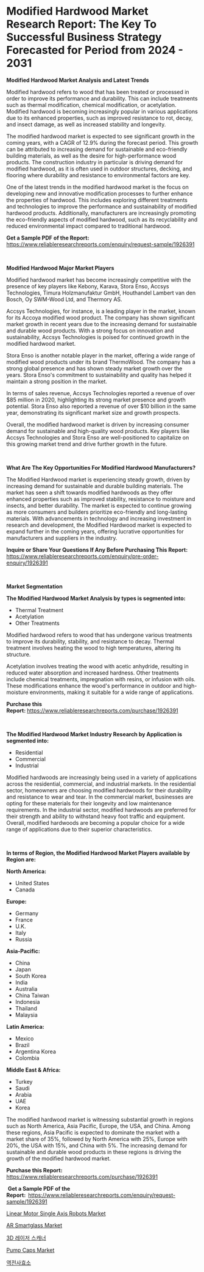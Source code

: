 <p><h1>Modified Hardwood Market Research Report: The Key To Successful Business Strategy Forecasted for Period from 2024 - 2031</h1></p><p><strong>Modified Hardwood Market Analysis and Latest Trends</strong></p>
<p><p>Modified hardwood refers to wood that has been treated or processed in order to improve its performance and durability. This can include treatments such as thermal modification, chemical modification, or acetylation. Modified hardwood is becoming increasingly popular in various applications due to its enhanced properties, such as improved resistance to rot, decay, and insect damage, as well as increased stability and longevity.</p><p>The modified hardwood market is expected to see significant growth in the coming years, with a CAGR of 12.9% during the forecast period. This growth can be attributed to increasing demand for sustainable and eco-friendly building materials, as well as the desire for high-performance wood products. The construction industry in particular is driving demand for modified hardwood, as it is often used in outdoor structures, decking, and flooring where durability and resistance to environmental factors are key.</p><p>One of the latest trends in the modified hardwood market is the focus on developing new and innovative modification processes to further enhance the properties of hardwood. This includes exploring different treatments and technologies to improve the performance and sustainability of modified hardwood products. Additionally, manufacturers are increasingly promoting the eco-friendly aspects of modified hardwood, such as its recyclability and reduced environmental impact compared to traditional hardwood.</p></p>
<p><strong>Get a Sample PDF of the Report:&nbsp;</strong> <a href="https://www.reliableresearchreports.com/enquiry/request-sample/1926391">https://www.reliableresearchreports.com/enquiry/request-sample/1926391</a></p>
<p>&nbsp;</p>
<p><strong>Modified Hardwood Major Market Players</strong></p>
<p><p>Modified hardwood market has become increasingly competitive with the presence of key players like Kebony, Karava, Stora Enso, Accsys Technologies, Timura Holzmanufaktur GmbH, Houthandel Lambert van den Bosch, Oy SWM-Wood Ltd, and Thermory AS. </p><p>Accsys Technologies, for instance, is a leading player in the market, known for its Accoya modified wood product. The company has shown significant market growth in recent years due to the increasing demand for sustainable and durable wood products. With a strong focus on innovation and sustainability, Accsys Technologies is poised for continued growth in the modified hardwood market.</p><p>Stora Enso is another notable player in the market, offering a wide range of modified wood products under its brand ThermoWood. The company has a strong global presence and has shown steady market growth over the years. Stora Enso's commitment to sustainability and quality has helped it maintain a strong position in the market.</p><p>In terms of sales revenue, Accsys Technologies reported a revenue of over $85 million in 2020, highlighting its strong market presence and growth potential. Stora Enso also reported a revenue of over $10 billion in the same year, demonstrating its significant market size and growth prospects.</p><p>Overall, the modified hardwood market is driven by increasing consumer demand for sustainable and high-quality wood products. Key players like Accsys Technologies and Stora Enso are well-positioned to capitalize on this growing market trend and drive further growth in the future.</p></p>
<p>&nbsp;</p>
<p><strong>What Are The Key Opportunities For Modified Hardwood Manufacturers?</strong></p>
<p><p>The Modified Hardwood market is experiencing steady growth, driven by increasing demand for sustainable and durable building materials. The market has seen a shift towards modified hardwoods as they offer enhanced properties such as improved stability, resistance to moisture and insects, and better durability. The market is expected to continue growing as more consumers and builders prioritize eco-friendly and long-lasting materials. With advancements in technology and increasing investment in research and development, the Modified Hardwood market is expected to expand further in the coming years, offering lucrative opportunities for manufacturers and suppliers in the industry.</p></p>
<p><strong>Inquire or Share Your Questions If Any Before Purchasing This Report:</strong> <a href="https://www.reliableresearchreports.com/enquiry/pre-order-enquiry/1926391">https://www.reliableresearchreports.com/enquiry/pre-order-enquiry/1926391</a></p>
<p>&nbsp;</p>
<p><strong>Market Segmentation</strong></p>
<p><strong>The Modified Hardwood Market Analysis by types is segmented into:</strong></p>
<p><ul><li>Thermal Treatment</li><li>Acetylation</li><li>Other Treatments</li></ul></p>
<p><p>Modified hardwood refers to wood that has undergone various treatments to improve its durability, stability, and resistance to decay. Thermal treatment involves heating the wood to high temperatures, altering its structure.</p><p>Acetylation involves treating the wood with acetic anhydride, resulting in reduced water absorption and increased hardness. Other treatments include chemical treatments, impregnation with resins, or infusion with oils. These modifications enhance the wood's performance in outdoor and high-moisture environments, making it suitable for a wide range of applications.</p></p>
<p><strong>Purchase this Report:&nbsp;</strong><a href="https://www.reliableresearchreports.com/purchase/1926391">https://www.reliableresearchreports.com/purchase/1926391</a></p>
<p>&nbsp;</p>
<p><strong>The Modified Hardwood Market Industry Research by Application is segmented into:</strong></p>
<p><ul><li>Residential</li><li>Commercial</li><li>Industrial</li></ul></p>
<p><p>Modified hardwoods are increasingly being used in a variety of applications across the residential, commercial, and industrial markets. In the residential sector, homeowners are choosing modified hardwoods for their durability and resistance to wear and tear. In the commercial market, businesses are opting for these materials for their longevity and low maintenance requirements. In the industrial sector, modified hardwoods are preferred for their strength and ability to withstand heavy foot traffic and equipment. Overall, modified hardwoods are becoming a popular choice for a wide range of applications due to their superior characteristics.</p></p>
<p>&nbsp;</p>
<p><strong>In terms of Region, the Modified Hardwood Market Players available by Region are:</strong></p>
<p>
    <p> <strong> North America: </strong>
        <ul>
            <li>United States</li>
            <li>Canada</li>
        </ul>
        </p> 
    <p> <strong> Europe: </strong>
        <ul>
            <li>Germany</li>
            <li>France</li>
            <li>U.K.</li>
            <li>Italy</li>
            <li>Russia</li>
        </ul>
        </p> 
    <p> <strong> Asia-Pacific: </strong>
        <ul>
            <li>China</li>
            <li>Japan</li>
            <li>South Korea</li>
            <li>India</li>
            <li>Australia</li>
            <li>China Taiwan</li>
            <li>Indonesia</li>
            <li>Thailand</li>
            <li>Malaysia</li>
        </ul>
        </p> 
    <p> <strong> Latin America: </strong>
        <ul>
            <li>Mexico</li>
            <li>Brazil</li>
            <li>Argentina Korea</li>
            <li>Colombia</li>
        </ul>
        </p> 
    <p> <strong> Middle East & Africa: </strong>
        <ul>
            <li>Turkey</li>
            <li>Saudi</li>
            <li>Arabia</li>
            <li>UAE</li>
            <li>Korea</li>
        </ul>
    </p>
    </p>
<p><p>The modified hardwood market is witnessing substantial growth in regions such as North America, Asia Pacific, Europe, the USA, and China. Among these regions, Asia Pacific is expected to dominate the market with a market share of 35%, followed by North America with 25%, Europe with 20%, the USA with 15%, and China with 5%. The increasing demand for sustainable and durable wood products in these regions is driving the growth of the modified hardwood market.</p></p>
<p><strong>Purchase this Report: </strong><a href="https://www.reliableresearchreports.com/purchase/1926391">https://www.reliableresearchreports.com/purchase/1926391</a></p>
<p>&nbsp;<strong>Get a Sample PDF of the Report:&nbsp;&nbsp;</strong><a href="https://www.reliableresearchreports.com/enquiry/request-sample/1926391">https://www.reliableresearchreports.com/enquiry/request-sample/1926391</a></p>
<p><strong></strong></p>
<p><p><a href="https://flame-sidecar-702.notion.site/Linear-Motor-Single-Axis-Robots-Market-Size-Growth-Outlook-from-2024-to-2031-projecting-at-Market--66c18b209b2f428aa4eba3167230c0e8">Linear Motor Single Axis Robots Market</a></p><p><a href="https://issuu.com/reportprime-2/docs/ar-smartglass-market-size-2030.pptx">AR Smartglass Market</a></p><p><a href="https://github.com/khytkeqagplkzqvh/Market-Research-Report-List-1/blob/main/9913405184769.md">3D 레이저 스캐너</a></p><p><a href="https://github.com/Airanohannonzb68e5pb53oc1/Market-Research-Report-List-1/blob/main/pump-caps-market.md">Pump Caps Market</a></p><p><a href="https://github.com/bvubpqd5241630/Market-Research-Report-List-1/blob/main/7487035184768.md">역전사효소</a></p></p>